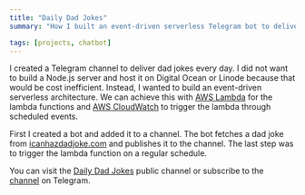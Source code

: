 ```yaml
---
title: "Daily Dad Jokes"
summary: "How I built an event-driven serverless Telegram bot to deliver dad jokes to you daily"

tags: [projects, chatbot]
---
```


I created a Telegram channel to deliver dad jokes every day. I did not want to build a Node.js server and host it on Digital Ocean or Linode because that would be cost inefficient. Instead, I wanted to build an event-driven serverless architecture. We can achieve this with [AWS Lambda](https://aws.amazon.com/lambda/) for the lambda functions and [AWS CloudWatch](https://aws.amazon.com/cloudwatch/) to trigger the lambda through scheduled events.

First I created a bot and added it to a channel. The bot fetches a dad joke from [icanhazdadjoke.com](https://icanhazdadjoke.com/api) and publishes it to the channel. The last step was to trigger the lambda function on a regular schedule.

You can visit the [Daily Dad Jokes](https://t.me/s/DailyDadJokes) public channel or subscribe to the [channel](https://t.me/DailyDadJokes) on Telegram. 
